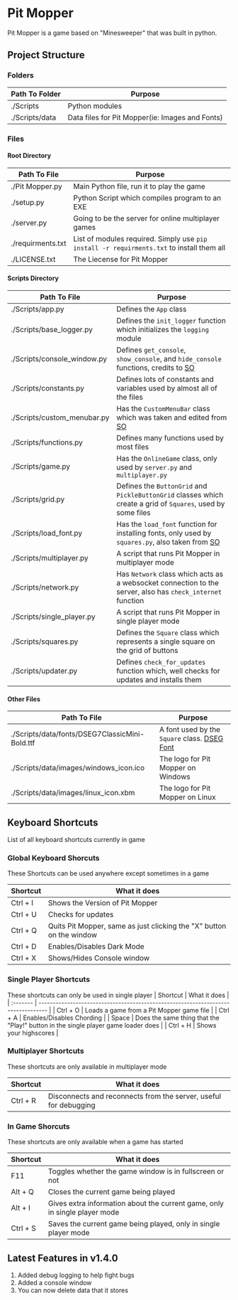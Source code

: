 # Pit Mopper

Pit Mopper is a game based on "Minesweeper" that was built in python.

## Project Structure

### Folders

| Path To Folder | Purpose                                         |
| -------------- | ----------------------------------------------- |
| ./Scripts      | Python modules                                  |
| ./Scripts/data | Data files for Pit Mopper(ie: Images and Fonts) |

### Files

#### Root Directory

| Path To File      | Purpose                                                                                   |
| ----------------- | ----------------------------------------------------------------------------------------- |
| ./Pit Mopper.py   | Main Python file, run it to play the game                                                 |
| ./setup.py        | Python Script which compiles program to an EXE                                            |
| ./server.py       | Going to be the server for online multiplayer games                                       |
| ./requirments.txt | List of modules required. Simply use `pip install -r requirments.txt` to install them all |
| ./LICENSE.txt     | The Liecense for Pit Mopper                                                               |

#### Scripts Directory

| Path To File                | Purpose                                                                                                                                  |
| --------------------------- | ---------------------------------------------------------------------------------------------------------------------------------------- |
| ./Scripts/app.py            | Defines the `App` class                                                                                                                  |
| ./Scripts/base_logger.py    | Defines the `init_logger` function which initializes the `logging` module                                                                |
| ./Scripts/console_window.py | Defines `get_console`, `show_console`, and `hide_console` functions, credits to [SO](https://stackoverflow.com/a/43314117)               |
| ./Scripts/constants.py      | Defines lots of constants and variables used by almost all of the files                                                                  |
| ./Scripts/custom_menubar.py | Has the `CustomMenuBar` class which was taken and edited from [SO](https://stackoverflow.com/a/63208829)                                 |
| ./Scripts/functions.py      | Defines many functions used by most files                                                                                                |
| ./Scripts/game.py           | Has the `OnlineGame` class, only used by `server.py` and `multiplayer.py`                                                                |
| ./Scripts/grid.py           | Defines the `ButtonGrid` and `PickleButtonGrid` classes which create a grid of `Squares`, used by some files                             |
| ./Scripts/load_font.py      | Has the `load_font` function for installing fonts, only used by `squares.py`, also taken from [SO](https://stackoverflow.com/a/30631309) |
| ./Scripts/multiplayer.py    | A script that runs Pit Mopper in multiplayer mode                                                                                        |
| ./Scripts/network.py        | Has `Network` class which acts as a websocket connection to the server, also has `check_internet` function                               |
| ./Scripts/single_player.py  | A script that runs Pit Mopper in single player mode                                                                                      |
| ./Scripts/squares.py        | Defines the `Square` class which represents a single square on the grid of buttons                                                       |
| ./Scripts/updater.py        | Defines `check_for_updates` function which, well checks for updates and installs them                                                    |

#### Other Files

| Path To File                                   | Purpose                                                                               |
| ---------------------------------------------- | ------------------------------------------------------------------------------------- |
| ./Scripts/data/fonts/DSEG7ClassicMini-Bold.ttf | A font used by the `Square` class. [DSEG Font](https://www.keshikan.net/fonts-e.html) |
| ./Scripts/data/images/windows_icon.ico         | The logo for Pit Mopper on Windows                                                    |
| ./Scripts/data/images/linux_icon.xbm           | The logo for Pit Mopper on Linux                                                      |

## Keyboard Shortcuts

List of all keyboard shortcuts currently in game

### Global Keyboard Shorcuts

These Shortcuts can be used anywhere except sometimes in a game

| Shortcut | What it does                                                         |
| :------- | -------------------------------------------------------------------- |
| Ctrl + I | Shows the Version of Pit Mopper                                      |
| Ctrl + U | Checks for updates                                                   |
| Ctrl + Q | Quits Pit Mopper, same as just clicking the "X" button on the window |
| Ctrl + D | Enables/Disables Dark Mode                                           |
| Ctrl + X | Shows/Hides Console window                                           |

### Single Player Shortcuts

These shortcuts can only be used in single player
| Shortcut | What it does                                                                      |
| :------- | --------------------------------------------------------------------------------- |
| Ctrl + O | Loads a game from a Pit Mopper game file                                          |
| Ctrl + A | Enables/Disables Chording                                                         |
| Space    | Does the same thing that the "Play!" button in the single player game loader does |
| Ctrl + H | Shows your highscores                                                             |

### Multiplayer Shortcuts

These shortcuts are only available in multiplayer mode

| Shortcut | What it does                                                     |
| :------- | ---------------------------------------------------------------- |
| Ctrl + R | Disconnects and reconnects from the server, useful for debugging |

### In Game Shorcuts

These shortcuts are only available when a game has started

| Shortcut | What it does                                                               |
| :------- | -------------------------------------------------------------------------- |
| F11      | Toggles whether the game window is in fullscreen or not                    |
| Alt + Q  | Closes the current game being played                                       |
| Alt + I  | Gives extra information about the current game, only in single player mode |
| Ctrl + S | Saves the current game being played, only in single player mode            |

## Latest Features in v1.4.0

1. Added debug logging to help fight bugs
2. Added a console window
3. You can now delete data that it stores

